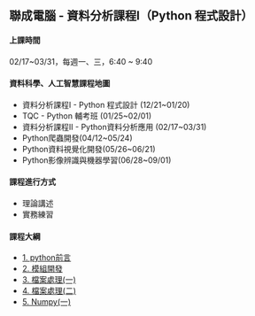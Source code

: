 ## 聯成電腦 - 資料分析課程I（Python 程式設計）


#### 上課時間

02/17~03/31，每週一、三，6:40 ~ 9:40

#### 資料科學、人工智慧課程地圖

- 資料分析課程I - Python 程式設計 (12/21~01/20)
- TQC - Python 輔考班 (01/25~02/01)
- 資料分析課程II - Python資料分析應用 (02/17~03/31)
- Python爬蟲開發(04/12~05/24)
- Python資料視覺化開發(05/26~06/21)
- Python影像辨識與機器學習(06/28~09/01)

#### 課程進行方式

- 理論講述
- 實務練習

#### 課程大綱

- [1. python前言](https://mirdex.github.io/DataAnalysis_II_20210217/0.%20Python前言(Q).slides.html)
- [2. 模組開發](https://mirdex.github.io/DataAnalysis_II_20210217/1.%20模組開發(Q).slides.html)
- [3. 檔案處理(一)](https://mirdex.github.io/DataAnalysis_II_20210217/2.%20檔案處理(一)(Q).slides.html)
- [4. 檔案處理(二)](https://mirdex.github.io/DataAnalysis_II_20210217/3.%20檔案處理(二)(Q).slides.html)
- [5. Numpy(一)](https://mirdex.github.io/DataAnalysis_II_20210217/4.%20NumPy(一)(Q).slides.html)

